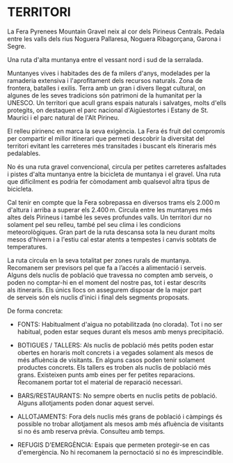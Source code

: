 # TERRITORI

La Fera Pyrenees Mountain Gravel neix al cor dels Pirineus Centrals. Pedala entre les valls dels rius Noguera Pallaresa, Noguera Ribagorçana, Garona i Segre.

Una ruta d'alta muntanya entre el vessant nord i sud de la serralada.

Muntanyes vives i habitades des de fa milers d'anys, modelades per la ramaderia extensiva i l'aprofitament dels recursos naturals. Zona de frontera, batalles i exilis. Terra amb un gran i divers llegat cultural, on algunes de les seves tradicions són patrimoni de la humanitat per la UNESCO. Un territori que acull grans espais naturals i salvatges, molts d'ells protegits, on destaquen el parc nacional d'Aigüestortes i Estany de St. Maurici i el parc natural de l'Alt Pirineu.

El relleu pirinenc en marca la seva exigència. La Fera és fruit del compromís per compartir el millor itinerari que permeti descobrir la diversitat del territori evitant les carreteres més transitades i buscant els itineraris més pedalables.

No és una ruta gravel convencional, circula per petites carreteres asfaltades i pistes d'alta muntanya entre la bicicleta de muntanya i el gravel. Una ruta que difícilment es podria fer còmodament amb qualsevol altra tipus de bicicleta.

Cal tenir en compte que la Fera sobrepassa en diversos trams els 2.000 m d'altura i arriba a superar els 2.400 m. Circula entre les muntanyes més altes dels Pirineus i també les seves profundes valls. Un territori dur no solament pel seu relleu, també pel seu clima i les condicions meteorològiques. Gran part de la ruta descansa sota la neu durant molts mesos d'hivern i a l'estiu cal estar atents a tempestes i canvis sobtats de temperatures.

La ruta circula en la seva totalitat per zones rurals de muntanya. Recomanem ser previsors pel que fa a l’accés a alimentació i serveis. Alguns dels nuclis de població que travessa no compten amb serveis, o poden no comptar-hi en el moment del nostre pas, tot i estar descrits als itineraris. Els únics llocs on assegurem disposar de la major part de serveis són els nuclis d'inici i final dels segments proposats.

De forma concreta:

- FONTS: Habitualment d'aigua no potabilitzada (no clorada). Tot i no ser habitual, poden estar seques durant els mesos amb menys precipitació.

- BOTIGUES / TALLERS: Als nuclis de població més petits poden estar obertes en horaris molt concrets i a vegades solament als mesos de més afluència de visitants. En alguns casos poden tenir solament productes concrets. Els tallers es troben als nuclis de població més grans. Existeixen punts amb eines per fer petites reparacions. Recomanem portar tot el material de reparació necessari.

- BARS/RESTAURANTS: No sempre oberts en nuclis petits de població. Alguns allotjaments poden donar aquest servei.

- ALLOTJAMENTS: Fora dels nuclis més grans de població i càmpings és possible no trobar allotjament als mesos amb més afluència de visitants si no és amb reserva prèvia. Consulteu amb temps.

- REFUGIS D'EMERGÈNCIA: Espais que permeten protegir-se en cas d'emergència. No hi recomanem la pernoctació si no és imprescindible.
